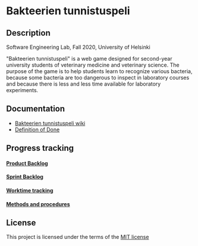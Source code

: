 # Bakteerien tunnistuspeli 

## Description

Software Engineering Lab, Fall 2020, University of Helsinki

"Bakteerien tunnistuspeli" is a web game designed for second-year university students of veterinary medicine and veterinary science. The purpose of the game is to help students learn to recognize various bacteria, because some bacteria are too dangerous to inspect in laboratory courses and because there is less and less time available for laboratory experiments.

## Documentation
* [Bakteerien tunnistuspeli wiki](https://github.com/Ohtu-bakteerien-tunnistuspeli/Bakteerien-tunnistuspeli/wiki)
* [Definition of Done](https://github.com/Ohtu-bakteerien-tunnistuspeli/Bakteerien-tunnistuspeli/wiki/Definition-of-Done)

## Progress tracking

#### [Product Backlog](https://docs.google.com/spreadsheets/d/13aVMJ1TTyBXDFdkrcqV24AvCQ7HG7I2idkTudiMc-Kk/edit#gid=0)

#### [Sprint Backlog](https://docs.google.com/spreadsheets/d/12xJrbVst9k16_iVKd5tLSyz1scCOyxyB2eKr0lhYCek/edit#gid=0)

#### [Worktime tracking](https://docs.google.com/spreadsheets/d/1vdtw-i6lfKqnnBliT2z-FKfBFjFMniH8ZJDXzY1xEWM/edit#gid=0)

#### [Methods and procedures](https://docs.google.com/document/d/1cTWnJgth1c0F1vmdGZFoTWz-a0D2TMyhTx_XzweBJjY/edit)

## License

This project is licensed under the terms of the [MIT license](https://github.com/Ohtu-bakteerien-tunnistuspeli/Bakteerien-tunnistuspeli/blob/master/LICENSE)

